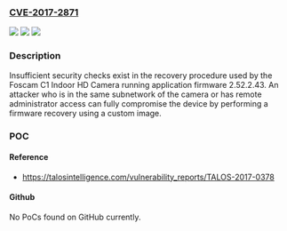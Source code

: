 ### [CVE-2017-2871](https://cve.mitre.org/cgi-bin/cvename.cgi?name=CVE-2017-2871)
![](https://img.shields.io/static/v1?label=Product&message=Foscam&color=blue)
![](https://img.shields.io/static/v1?label=Version&message=Foscam%20Indoor%20IP%20Camera%20C1%20Series%20&color=brightgreen)
![](https://img.shields.io/static/v1?label=Vulnerability&message=Improper%20Authentication&color=brightgreen)

### Description

Insufficient security checks exist in the recovery procedure used by the Foscam C1 Indoor HD Camera running application firmware 2.52.2.43. An attacker who is in the same subnetwork of the camera or has remote administrator access can fully compromise the device by performing a firmware recovery using a custom image.

### POC

#### Reference
- https://talosintelligence.com/vulnerability_reports/TALOS-2017-0378

#### Github
No PoCs found on GitHub currently.

